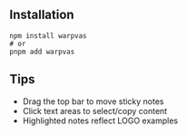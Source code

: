 ## Installation
```shell
npm install warpvas
# or
pnpm add warpvas
```

## Tips
- Drag the top bar to move sticky notes
- Click text areas to select/copy content
- Highlighted notes reflect LOGO examples